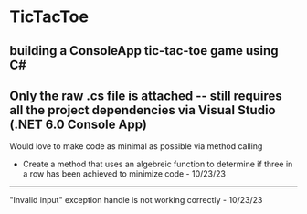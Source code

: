 # TicTacToe
building a ConsoleApp tic-tac-toe game using C#
-----
Only the raw .cs file is attached -- still requires all the project dependencies via Visual Studio (.NET 6.0 Console App)
-----
Would love to make code as minimal as possible via method calling 
  - Create a method that uses an algebreic function to determine if three in a row has been achieved to minimize code - 10/23/23
-----
"Invalid input" exception handle is not working correctly - 10/23/23
